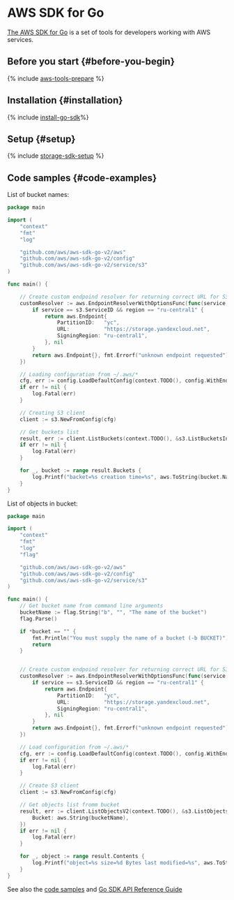 # AWS SDK for Go

[The AWS SDK for Go](https://aws.amazon.com/ru/sdk-for-go/) is a set of tools for developers working with AWS services.

## Before you start {#before-you-begin}

{% include [aws-tools-prepare](../../_includes/aws-tools/aws-tools-prepare.md) %}

## Installation {#installation}

{% include [install-go-sdk](../../_includes/aws-tools/install-go-sdk.md)%}

## Setup {#setup}

{% include [storage-sdk-setup](../_includes_service/storage-sdk-setup-storage-url.md) %}

## Code samples {#code-examples}

List of bucket names:

```go
package main

import (
	"context"
	"fmt"
	"log"

	"github.com/aws/aws-sdk-go-v2/aws"
	"github.com/aws/aws-sdk-go-v2/config"
	"github.com/aws/aws-sdk-go-v2/service/s3"
)

func main() {

	// Create custom endpoind resolver for returning correct URL for S3 storage in ru-central1 region
	customResolver := aws.EndpointResolverWithOptionsFunc(func(service, region string, options ...interface{}) (aws.Endpoint, error) {
		if service == s3.ServiceID && region == "ru-central1" {
			return aws.Endpoint{
				PartitionID:   "yc",
				URL:           "https://storage.yandexcloud.net",
				SigningRegion: "ru-central1",
			}, nil
		}
		return aws.Endpoint{}, fmt.Errorf("unknown endpoint requested")
	})

	// Loading configuration from ~/.aws/*
	cfg, err := config.LoadDefaultConfig(context.TODO(), config.WithEndpointResolverWithOptions(customResolver))
	if err != nil {
		log.Fatal(err)
	}

	// Creating S3 client
	client := s3.NewFromConfig(cfg)

	// Get buckets list
	result, err := client.ListBuckets(context.TODO(), &s3.ListBucketsInput{})
	if err != nil {
		log.Fatal(err)
	}

	for _, bucket := range result.Buckets {
		log.Printf("backet=%s creation time=%s", aws.ToString(bucket.Name), bucket.CreationDate.Format("2006-01-02 15:04:05 Monday"))
	}
}
```

List of objects in bucket:

```go
package main

import (
	"context"
	"fmt"
	"log"
	"flag"

	"github.com/aws/aws-sdk-go-v2/aws"
	"github.com/aws/aws-sdk-go-v2/config"
	"github.com/aws/aws-sdk-go-v2/service/s3"
)

func main() {
	// Get bucket name from command line arguments
	bucketName := flag.String("b", "", "The name of the bucket")
	flag.Parse()

	if *bucket == "" {
		fmt.Println("You must supply the name of a bucket (-b BUCKET)")
		return
	}


	// Create custom endpoind resolver for returning correct URL for S3 storage in ru-central1 region
	customResolver := aws.EndpointResolverWithOptionsFunc(func(service, region string, options ...interface{}) (aws.Endpoint, error) {
		if service == s3.ServiceID && region == "ru-central1" {
			return aws.Endpoint{
				PartitionID:   "yc",
				URL:           "https://storage.yandexcloud.net",
				SigningRegion: "ru-central1",
			}, nil
		}
		return aws.Endpoint{}, fmt.Errorf("unknown endpoint requested")
	})

	// Load configuration from ~/.aws/*
	cfg, err := config.LoadDefaultConfig(context.TODO(), config.WithEndpointResolverWithOptions(customResolver))
	if err != nil {
		log.Fatal(err)
	}

	// Create S3 client
	client := s3.NewFromConfig(cfg)

	// Get objects list fromm bucket
	result, err := client.ListObjectsV2(context.TODO(), &s3.ListObjectsV2Input{
		Bucket: aws.String(bucketName),
	})
	if err != nil {
		log.Fatal(err)
	}

	for _, object := range result.Contents {
		log.Printf("object=%s size=%d Bytes last modified=%s", aws.ToString(object.Key), object.Size, object.LastModified.Format("2006-01-02 15:04:05 Monday"))
	}
}
```


See also the [code samples](https://github.com/awsdocs/aws-doc-sdk-examples/tree/main/gov2/s3) and [Go SDK API Reference Guide](https://pkg.go.dev/github.com/aws/aws-sdk-go-v2/service/s3)

